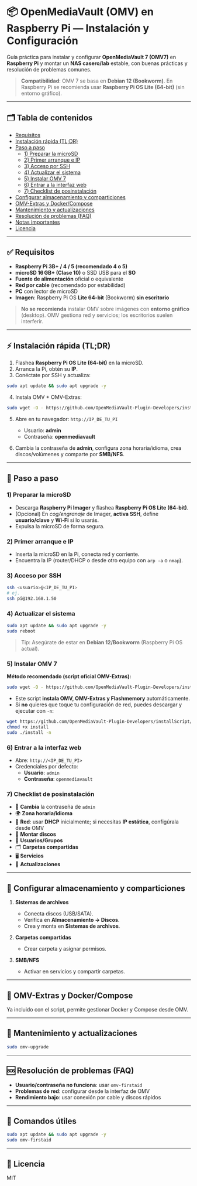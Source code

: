 # 📦 OpenMediaVault (OMV) en Raspberry Pi — Instalación y Configuración

Guía práctica para instalar y configurar **OpenMediaVault 7 (OMV7)** en **Raspberry Pi** y montar un **NAS casero/lab** estable, con buenas prácticas y resolución de problemas comunes.

> **Compatibilidad**: OMV 7 se basa en **Debian 12 (Bookworm)**. En Raspberry Pi se recomienda usar **Raspberry Pi OS Lite (64-bit)** (sin entorno gráfico).

---

## 🗂️ Tabla de contenidos

- [Requisitos](#requisitos)
- [Instalación rápida (TL;DR)](#instalación-rápida-tldr)
- [Paso a paso](#paso-a-paso)
  - [1) Preparar la microSD](#1-preparar-la-microsd)
  - [2) Primer arranque e IP](#2-primer-arranque-e-ip)
  - [3) Acceso por SSH](#3-acceso-por-ssh)
  - [4) Actualizar el sistema](#4-actualizar-el-sistema)
  - [5) Instalar OMV 7](#5-instalar-omv-7)
  - [6) Entrar a la interfaz web](#6-entrar-a-la-interfaz-web)
  - [7) Checklist de posinstalación](#7-checklist-de-posinstalación)
- [Configurar almacenamiento y comparticiones](#configurar-almacenamiento-y-comparticiones)
- [OMV-Extras y Docker/Compose](#omv-extras-y-dockercompose)
- [Mantenimiento y actualizaciones](#mantenimiento-y-actualizaciones)
- [Resolución de problemas (FAQ)](#resolución-de-problemas-faq)
- [Notas importantes](#notas-importantes)
- [Licencia](#licencia)

---

## ✅ Requisitos

- **Raspberry Pi 3B+ / 4 / 5 (recomendado 4 o 5)**  
- **microSD 16 GB+ (Clase 10)** o SSD USB para el **SO**  
- **Fuente de alimentación** oficial o equivalente  
- **Red por cable** (recomendado por estabilidad)  
- **PC** con lector de microSD  
- **Imagen**: Raspberry Pi OS **Lite 64-bit** (Bookworm) **sin escritorio**

> **No se recomienda** instalar OMV sobre imágenes con **entorno gráfico** (desktop). OMV gestiona red y servicios; los escritorios suelen interferir.

---

## ⚡ Instalación rápida (TL;DR)

1) Flashea **Raspberry Pi OS Lite (64-bit)** en la microSD.  
2) Arranca la Pi, obtén su **IP**.  
3) Conéctate por SSH y actualiza:

```bash
sudo apt update && sudo apt upgrade -y
```

4) Instala OMV + OMV-Extras:

```bash
sudo wget -O - https://github.com/OpenMediaVault-Plugin-Developers/installScript/raw/master/install | sudo bash
```

5) Abre en tu navegador: `http://IP_DE_TU_PI`  
   - Usuario: **admin**  
   - Contraseña: **openmediavault**  

6) Cambia la contraseña de **admin**, configura zona horaria/idioma, crea discos/volúmenes y comparte por **SMB/NFS**.

---

## 🧭 Paso a paso

### 1) Preparar la microSD

- Descarga **Raspberry Pi Imager** y flashea **Raspberry Pi OS Lite (64-bit)**.  
- (Opcional) En *cog/engranaje* de Imager, **activa SSH**, define **usuario/clave** y **Wi‑Fi** si lo usarás.  
- Expulsa la microSD de forma segura.

### 2) Primer arranque e IP

- Inserta la microSD en la Pi, conecta red y corriente.  
- Encuentra la IP (router/DHCP o desde otro equipo con `arp -a` o `nmap`).

### 3) Acceso por SSH

```bash
ssh <usuario>@<IP_DE_TU_PI>
# ej.
ssh pi@192.168.1.50
```

### 4) Actualizar el sistema

```bash
sudo apt update && sudo apt upgrade -y
sudo reboot
```

> Tip: Asegúrate de estar en **Debian 12/Bookworm** (Raspberry Pi OS actual).

### 5) Instalar OMV 7

**Método recomendado (script oficial OMV-Extras):**

```bash
sudo wget -O - https://github.com/OpenMediaVault-Plugin-Developers/installScript/raw/master/install | sudo bash
```

- Este script **instala OMV, OMV-Extras y Flashmemory** automáticamente.  
- Si **no** quieres que toque tu configuración de red, puedes descargar y ejecutar con `-n`:

```bash
wget https://github.com/OpenMediaVault-Plugin-Developers/installScript/raw/master/install
chmod +x install
sudo ./install -n
```

### 6) Entrar a la interfaz web

- Abre: `http://<IP_DE_TU_PI>`  
- Credenciales por defecto:
  - **Usuario**: `admin`
  - **Contraseña**: `openmediavault`

### 7) Checklist de posinstalación

- 🔐 **Cambia** la contraseña de `admin`  
- 🌍 **Zona horaria/idioma**  
- 🧱 **Red**: usar **DHCP** inicialmente; si necesitas **IP estática**, configúrala desde OMV  
- 💾 **Montar discos**  
- 👤 **Usuarios/Grupos**  
- 🗂️ **Carpetas compartidas**  
- 🖥️ **Servicios**  
- 🔄 **Actualizaciones**

---

## 💽 Configurar almacenamiento y comparticiones

1) **Sistemas de archivos**  
   - Conecta discos (USB/SATA).  
   - Verifica en **Almacenamiento → Discos**.  
   - Crea y monta en **Sistemas de archivos**.

2) **Carpetas compartidas**  
   - Crear carpeta y asignar permisos.

3) **SMB/NFS**  
   - Activar en servicios y compartir carpetas.

---

## 🧩 OMV-Extras y Docker/Compose

Ya incluido con el script, permite gestionar Docker y Compose desde OMV.

---

## 🔧 Mantenimiento y actualizaciones

```bash
sudo omv-upgrade
```

---

## 🆘 Resolución de problemas (FAQ)

- **Usuario/contraseña no funciona**: usar `omv-firstaid`
- **Problemas de red**: configurar desde la interfaz de OMV
- **Rendimiento bajo**: usar conexión por cable y discos rápidos

---

## 📎 Comandos útiles

```bash
sudo apt update && sudo apt upgrade -y
sudo omv-firstaid
```

---

## 📄 Licencia

MIT
